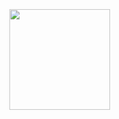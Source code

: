 <div>
<img height="180em" src="https://github.com/MarianaGalvaoBispo/MarianaGalvaoBispo/assets/100440676/24d76dc1-02ae-499c-bad7-4b037420d2b2
<img height="180em" src="https://github-readme-stats.vercel.app/api?username=MarianaGalvaoBispo&show_icons=true&theme=tokyonight&include_all_commits=true&count_private=true"/>
</div>
